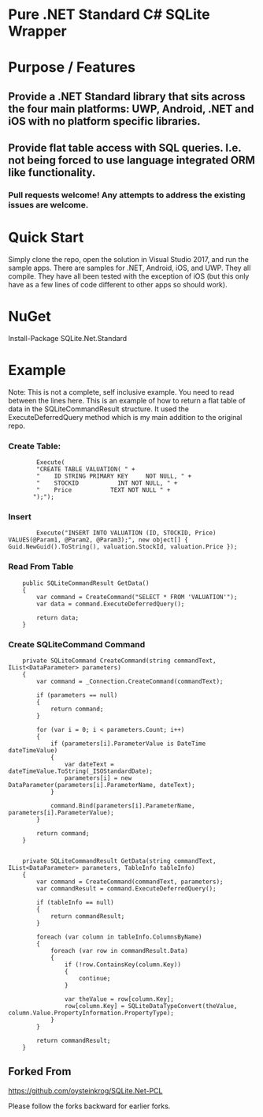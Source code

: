 # Pure .NET Standard C# SQLite Wrapper 

# Purpose / Features

## Provide a .NET Standard library that sits across the four main platforms: UWP, Android, .NET and iOS with no platform specific libraries.

## Provide flat table access with SQL queries. I.e. not being forced to use language integrated ORM like functionality. 

### Pull requests welcome! Any attempts to address the existing issues are welcome.

# Quick Start
Simply clone the repo, open the solution in Visual Studio 2017, and run the sample apps. There are samples for .NET, Android, iOS, and UWP. They all compile. They have all been tested with the exception of iOS (but this only have as a few lines of code different to other apps so should work).

# NuGet

Install-Package SQLite.Net.Standard 

# Example

Note: This is not a complete, self inclusive example. You need to read between the lines here. This is an example of how to return a flat table of data in the SQLiteCommandResult structure. It used the ExecuteDeferredQuery method which is my main addition to the original repo.

### Create Table:

            Execute(
            "CREATE TABLE VALUATION( " +
            "    ID STRING PRIMARY KEY     NOT NULL, " +
            "    STOCKID           INT NOT NULL, " +
            "    Price           TEXT NOT NULL " +
           ");");   

### Insert

            Execute("INSERT INTO VALUATION (ID, STOCKID, Price) VALUES(@Param1, @Param2, @Param3);", new object[] { Guid.NewGuid().ToString(), valuation.StockId, valuation.Price });

### Read From Table

        public SQLiteCommandResult GetData()
        {
            var command = CreateCommand("SELECT * FROM 'VALUATION'");
            var data = command.ExecuteDeferredQuery();

            return data;
        }

### Create SQLiteCommand Command
        private SQLiteCommand CreateCommand(string commandText, IList<DataParameter> parameters)
        {
            var command = _Connection.CreateCommand(commandText);

            if (parameters == null)
            {
                return command;
            }

            for (var i = 0; i < parameters.Count; i++)
            {
                if (parameters[i].ParameterValue is DateTime dateTimeValue)
                {
                    var dateText = dateTimeValue.ToString(_ISOStandardDate);
                    parameters[i] = new DataParameter(parameters[i].ParameterName, dateText);
                }

                command.Bind(parameters[i].ParameterName, parameters[i].ParameterValue);
            }

            return command;
        }


        private SQLiteCommandResult GetData(string commandText, IList<DataParameter> parameters, TableInfo tableInfo)
        {
            var command = CreateCommand(commandText, parameters);
            var commandResult = command.ExecuteDeferredQuery();

            if (tableInfo == null)
            {
                return commandResult;
            }

            foreach (var column in tableInfo.ColumnsByName)
            {
                foreach (var row in commandResult.Data)
                {
                    if (!row.ContainsKey(column.Key))
                    {
                        continue;
                    }

                    var theValue = row[column.Key];
                    row[column.Key] = SQLiteDataTypeConvert(theValue, column.Value.PropertyInformation.PropertyType);
                }
            }

            return commandResult;
        }

## Forked From

https://github.com/oysteinkrog/SQLite.Net-PCL

Please follow the forks backward for earlier forks.
